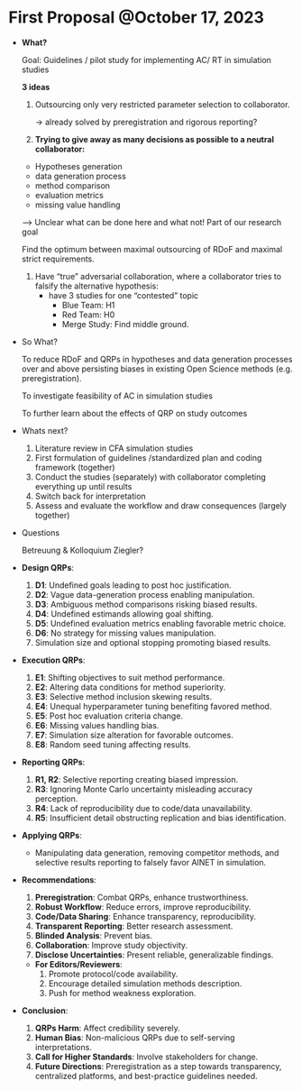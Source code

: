 # First Proposal @October 17, 2023

- **What?**
    
    Goal: Guidelines / pilot study for implementing AC/ RT in simulation studies
    
    **3 ideas**
    
    1. Outsourcing only very restricted parameter selection to collaborator.
        
        → already solved by preregistration and rigorous reporting?
        
    2. **Trying to give away as many decisions as possible to a neutral collaborator:**
    - Hypotheses generation
    - data generation process
    - method comparison
    - evaluation metrics
    - missing value handling
    
    —> Unclear what can be done here and what not! Part of our research goal
    
    Find the optimum between maximal outsourcing of RDoF and maximal strict requirements.
    
    1. Have “true” adversarial collaboration, where a collaborator tries to falsify the alternative hypothesis:
        - have 3 studies for one “contested” topic
            - Blue Team:  H1
            - Red Team: H0
            - Merge Study: Find middle ground.
- So What?
    
    To reduce RDoF and QRPs in hypotheses and data generation processes over and above persisting biases in existing Open Science methods (e.g. preregistration).
    
    To investigate feasibility of AC in simulation studies
    
    To further learn about the effects of QRP on study outcomes
    
- Whats next?
    1. Literature review in CFA simulation studies
    2. First formulation of guidelines /standardized plan and coding framework (together)
    3. Conduct the studies (separately) with collaborator completing everything up until results
    4. Switch back for interpretation
    5. Assess and evaluate the workflow and draw consequences (largely together)

- Questions
    
    Betreuung & Kolloquium Ziegler?
    

- **Design QRPs**:
    1. **D1**: Undefined goals leading to post hoc justification.
    2. **D2**: Vague data-generation process enabling manipulation.
    3. **D3**: Ambiguous method comparisons risking biased results.
    4. **D4**: Undefined estimands allowing goal shifting.
    5. **D5**: Undefined evaluation metrics enabling favorable metric choice.
    6. **D6**: No strategy for missing values manipulation.
    7. Simulation size and optional stopping promoting biased results.
- **Execution QRPs**:
    1. **E1**: Shifting objectives to suit method performance.
    2. **E2**: Altering data conditions for method superiority.
    3. **E3**: Selective method inclusion skewing results.
    4. **E4**: Unequal hyperparameter tuning benefiting favored method.
    5. **E5**: Post hoc evaluation criteria change.
    6. **E6**: Missing values handling bias.
    7. **E7**: Simulation size alteration for favorable outcomes.
    8. **E8**: Random seed tuning affecting results.
- **Reporting QRPs**:
    1. **R1, R2**: Selective reporting creating biased impression.
    2. **R3**: Ignoring Monte Carlo uncertainty misleading accuracy perception.
    3. **R4**: Lack of reproducibility due to code/data unavailability.
    4. **R5**: Insufficient detail obstructing replication and bias identification.
- **Applying QRPs**:
    - Manipulating data generation, removing competitor methods, and selective results reporting to falsely favor AINET in simulation.
- **Recommendations**:
    1. **Preregistration**: Combat QRPs, enhance trustworthiness.
    2. **Robust Workflow**: Reduce errors, improve reproducibility.
    3. **Code/Data Sharing**: Enhance transparency, reproducibility.
    4. **Transparent Reporting**: Better research assessment.
    5. **Blinded Analysis**: Prevent bias.
    6. **Collaboration**: Improve study objectivity.
    7. **Disclose Uncertainties**: Present reliable, generalizable findings.
    - **For Editors/Reviewers**:
        1. Promote protocol/code availability.
        2. Encourage detailed simulation methods description.
        3. Push for method weakness exploration.
- **Conclusion**:
    1. **QRPs Harm**: Affect credibility severely.
    2. **Human Bias**: Non-malicious QRPs due to self-serving interpretations.
    3. **Call for Higher Standards**: Involve stakeholders for change.
    4. **Future Directions**: Preregistration as a step towards transparency, centralized platforms, and best-practice guidelines needed.
